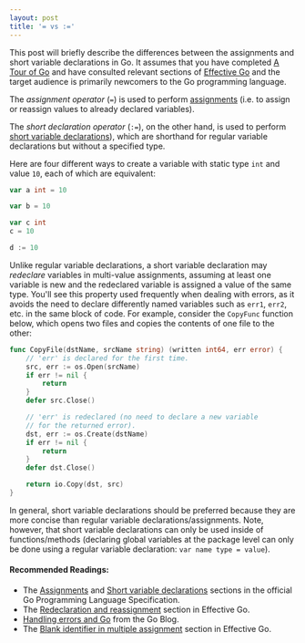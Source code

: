 ```yaml
---
layout: post
title: '= vs :='
---
```

This post will briefly describe the differences between
the assignments and short variable declarations in Go. 
It assumes that you have completed [A Tour of Go][6] 
and have consulted relevant sections of [Effective Go][7] and
the target audience is primarily newcomers to the Go programming
language.

The <i>assignment operator</i> (`=`) is used to perform
[assignments][1] (i.e. to assign or reassign values to
already declared variables). 

The <i>short declaration operator</i> (`:=`), on the other hand,
is used to perform [short variable declarations][2]),
which are shorthand for regular variable declarations but
without a specified type. 

<!--more-->

Here are four different ways to create a variable with
static type `int` and value `10`, each of which are equivalent:

```go
var a int = 10

var b = 10

var c int
c = 10

d := 10
```

Unlike regular variable declarations, a short variable declaration
may <i>redeclare</i> variables in multi-value assignments, assuming
at least one variable is new and the redeclared variable is assigned
a value of the same type. You'll see this property used frequently
when dealing with errors, as it avoids the need to declare differently
named variables such as `err1`, `err2`, etc. in the same block of code.
For example, consider the `CopyFunc` function below, which opens two
files and copies the contents of one file to the other:

```go
func CopyFile(dstName, srcName string) (written int64, err error) {
    // 'err' is declared for the first time.
    src, err := os.Open(srcName)
    if err != nil {
        return
    }
    defer src.Close()

    // 'err' is redeclared (no need to declare a new variable
    // for the returned error).
    dst, err := os.Create(dstName)
    if err != nil {
        return
    }
    defer dst.Close()

    return io.Copy(dst, src)
}
```

In general, short variable declarations should be preferred because they
are more concise than regular variable declarations/assignments. Note,
however, that short variable declarations can only be used inside of
functions/methods (declaring global variables at the package level
can only be done using a regular variable declaration: `var name type = value`).

#### Recommended Readings:

* The [Assignments][1] and [Short variable declarations][2] sections in the
  official Go Programming Language Specification.
* The [Redeclaration and reassignment][3] section in Effective Go.
* [Handling errors and Go][4] from the Go Blog.
* The [Blank identifier in multiple assignment][5] section in Effective Go.

[1]: http://golang.org/ref/spec#Assignments
[2]: http://golang.org/ref/spec#Short_variable_declarations
[3]: http://golang.org/doc/effective_go.html#redeclaration
[4]: http://blog.golang.org/error-handling-and-go
[5]: http://golang.org/doc/effective_go.html#blank_assign
[6]: http://tour.golang.org/
[7]: http://golang.org/doc/effective_go.html